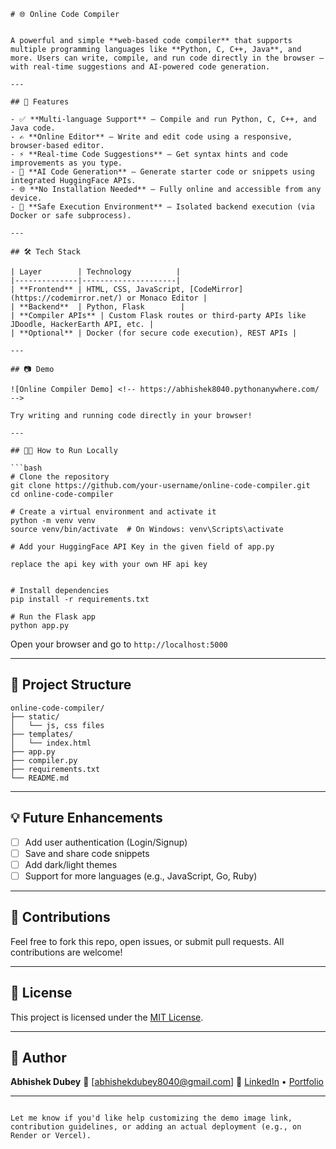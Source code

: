 
````
# 🌐 Online Code Compiler


A powerful and simple **web-based code compiler** that supports multiple programming languages like **Python, C, C++, Java**, and more. Users can write, compile, and run code directly in the browser — with real-time suggestions and AI-powered code generation.

---

## 🚀 Features

- ✅ **Multi-language Support** – Compile and run Python, C, C++, and Java code.
- ✍️ **Online Editor** – Write and edit code using a responsive, browser-based editor.
- ⚡ **Real-time Code Suggestions** – Get syntax hints and code improvements as you type.
- 🤖 **AI Code Generation** – Generate starter code or snippets using integrated HuggingFace APIs.
- 🌐 **No Installation Needed** – Fully online and accessible from any device.
- 🔐 **Safe Execution Environment** – Isolated backend execution (via Docker or safe subprocess).

---

## 🛠 Tech Stack

| Layer        | Technology          |
|--------------|---------------------|
| **Frontend** | HTML, CSS, JavaScript, [CodeMirror](https://codemirror.net/) or Monaco Editor |
| **Backend**  | Python, Flask        |
| **Compiler APIs** | Custom Flask routes or third-party APIs like JDoodle, HackerEarth API, etc. |
| **Optional** | Docker (for secure code execution), REST APIs |

---

## 📷 Demo

![Online Compiler Demo] <!-- https://abhishek8040.pythonanywhere.com/ -->

Try writing and running code directly in your browser!

---

## 🧑‍💻 How to Run Locally

```bash
# Clone the repository
git clone https://github.com/your-username/online-code-compiler.git
cd online-code-compiler

# Create a virtual environment and activate it
python -m venv venv
source venv/bin/activate  # On Windows: venv\Scripts\activate

# Add your HuggingFace API Key in the given field of app.py

replace the api key with your own HF api key


# Install dependencies
pip install -r requirements.txt

# Run the Flask app
python app.py
````

Open your browser and go to `http://localhost:5000`

---

## 📁 Project Structure

```
online-code-compiler/
├── static/
│   └── js, css files
├── templates/
│   └── index.html
├── app.py
├── compiler.py
├── requirements.txt
└── README.md
```

---

## 💡 Future Enhancements

* [ ] Add user authentication (Login/Signup)
* [ ] Save and share code snippets
* [ ] Add dark/light themes
* [ ] Support for more languages (e.g., JavaScript, Go, Ruby)

---

## 🙌 Contributions

Feel free to fork this repo, open issues, or submit pull requests. All contributions are welcome!

---

## 📜 License

This project is licensed under the [MIT License](LICENSE).

---

## 👤 Author

**Abhishek Dubey**
📧 \[[abhishekdubey8040@gmail.com](mailto:abhishekdubey8040@gmail.com)]
🔗 [LinkedIn](https://linkedin.com/in/your-profile) • [Portfolio](https://your-portfolio.com)

---

```

Let me know if you'd like help customizing the demo image link, contribution guidelines, or adding an actual deployment (e.g., on Render or Vercel).
```
